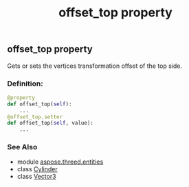 ﻿---
title: offset_top property
second_title: Aspose.3D for Python via .NET API References
description: 
type: docs
weight: 170
url: /python-net/aspose.threed.entities/cylinder/offset_top/
is_root: false
---

## offset_top property


Gets or sets the vertices transformation offset of the top side.
### Definition:
```python
@property
def offset_top(self):
    ...
@offset_top.setter
def offset_top(self, value):
    ...
```

### See Also
* module [aspose.threed.entities](../../)
* class [Cylinder](/3d/python-net/aspose.threed.entities/cylinder)
* class [Vector3](/3d/python-net/aspose.threed.utilities/vector3)
